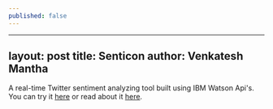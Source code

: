 ```yaml
---
published: false
---
```

--- 
layout: post
title: Senticon
author: Venkatesh Mantha
---

A real-time Twitter sentiment analyzing tool built using IBM Watson Api's.
You can try it [here](https://senticon-prod.herokuapp.com) or read about it [here](projects.md).
